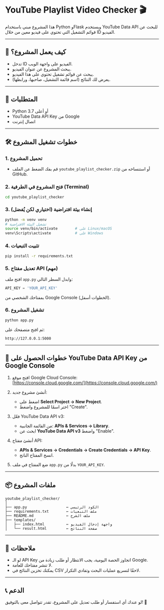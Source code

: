 # YouTube Playlist Video Checker 🎬

هذا المشروع مبني باستخدام Python وFlask ويستخدم YouTube Data API للبحث عن قوائم التشغيل التي تحتوي على فيديو معين من خلال ID الفيديو.

---

## 🚀 كيف يعمل المشروع؟

- تدخل ID الفيديو على واجهة الويب.
- يبحث المشروع عن عنوان الفيديو.
- يبحث عن قوائم تشغيل تحتوي على هذا الفيديو.
- يعرض لك النتائج (اسم قائمة التشغيل، صاحبها، ورابطها).

---

## 🧾 المتطلبات

- Python 3.7 أو أعلى
- YouTube Data API Key من Google
- اتصال إنترنت

---

## 🛠️ خطوات تشغيل المشروع

### 1. تحميل المشروع
- قم بفك الضغط عن الملف `youtube_playlist_checker.zip` أو استنساخه من GitHub.

### 2. فتح المشروع في الطرفية (Terminal)
```bash
cd youtube_playlist_checker

```

### 3. إنشاء بيئة افتراضية (اختياري لكن يُفضل)
```bash
python -m venv venv
# تشغيل البيئة الافتراضية
source venv/bin/activate        # على Linux/macOS
venv\Scripts\activate           # على Windows
```

### 4. تثبيت التبعيات
```bash
pip install -r requirements.txt
```

### 5. تعديل مفتاح API (مهم)
افتح ملف `app.py` وابدل السطر التالي:
```python
API_KEY = 'YOUR_API_KEY'
```
بمفتاحك الشخصي من Google Console (الخطوات أسفل).

### 6. تشغيل المشروع
```bash
python app.py
```
ثم افتح متصفحك على:
```
http://127.0.0.1:5000
```

---

## 🔑 خطوات الحصول على YouTube Data API Key من Google Console

1. افتح موقع Google Cloud Console:  
    [https://console.cloud.google.com/](https://console.cloud.google.com/)

2. أنشئ مشروع جديد:  
    - اضغط على **Select Project → New Project**.  
    - اختر اسمًا للمشروع واضغط "Create".

3. فعّل YouTube Data API v3:  
    - من القائمة الجانبية: **APIs & Services → Library**.  
    - ابحث عن **YouTube Data API v3** واضغط "Enable".

4. أنشئ مفتاح API:  
    - **APIs & Services → Credentials → Create Credentials → API Key**.  
    - انسخ المفتاح الناتج.

5. ضع المفتاح في ملف `app.py` بدلًا من `YOUR_API_KEY`.

---

## 📦 ملفات المشروع

```plaintext
youtube_playlist_checker/
│
├── app.py                  ← الكود الرئيسي
├── requirements.txt        ← ملف التبعيات
├── README.md               ← ملف الشرح
├── templates/
│   ├── index.html          ← واجهة إدخال الفيديو
│   └── result.html         ← صفحة النتائج
```

---

## 📌 ملاحظات

- لو الـ API Key اتجاوز الحصة اليومية، يجب الانتظار أو طلب زيادة من Google.
- لا تنشر مفتاحك للعامة.
- يمكنك تخزين النتائج في CSV لاحقًا لتسريع عمليات البحث وتفادي التكرار.

---

## 📞 الدعم

لو عندك أي استفسار أو طلب تعديل على المشروع، تقدر تتواصل معى
بالتوفيق! 🌟
```
